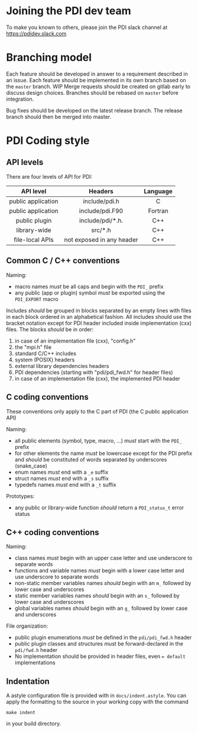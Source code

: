 # Joining the PDI dev team

To make you known to others, please join the PDI slack channel at 
https://pdidev.slack.com

# Branching model

Each feature should be developed in answer to a requirement described in an
issue. Each feature should be implemented in its own branch based on the
`master` branch. WIP Merge requests should be created on gitlab early to discuss
design choices. Branches should be rebased on `master` before integration.

Bug fixes should be developed on the latest release branch. The release branch
should then be merged into master.

# PDI Coding style

## API levels

There are four levels of API for PDI:

| **API level**       | **Headers**               | **Language** |
|:-------------------:|:-------------------------:|:------------:|
|  public application | include/pdi.h             | C            |
|  public application | include/pdi.F90           | Fortran      |
|  public plugin      | include/pdi/*.h.          | C++          |
|  library-wide       | src/*.h                   | C++          |
|  file-local APIs    | not exposed in any header | C++          |

## Common C / C++ conventions

Naming:
* macro names *must* be all caps and begin with the `PDI_` prefix
* any public (app or plugin) symbol *must* be exported using the `PDI_EXPORT`
  macro

Includes *should* be grouped in blocks separated by an empty lines with files in
each block ordered in an alphabetical fashion.
All includes should use the bracket notation except for PDI header included
inside implementation (cxx) files.
The blocks *should* be in order:
1. in case of an implementation file (cxx), "config.h"
2. the "mpi.h" file
3. standard C/C++ includes
4. system (POSIX) headers
5. external library dependencies headers
6. PDI dependencies (starting with "pdi/pdi_fwd.h" for header files)
7. in case of an implementation file (cxx), the implemented PDI header

## C coding conventions

These conventions only apply to the C part of PDI (the C public application API)

Naming:
* all public elements (symbol, type, macro, ...) *must* start with the `PDI_`
  prefix
* for other elements the name *must* be lowercase except for the PDI prefix
  and *should* be constituted of words separated by underscores (snake_case)
* enum names *must* end with a `_e` suffix
* struct names *must* end with a `_s` suffix
* typedefs names  *must* end with a `_t` suffix

Prototypes:
* any public or library-wide function *should* return a `PDI_status_t` error
  status

## C++ coding conventions

Naming:
* class names *must* begin with an upper case letter and use underscore to
  separate words
* functions and variable names *must* begin with a lower case letter and use
  underscore to separate words
* non-static member variables names *should* begin with an `m_` followed by
  lower case and underscores
* static member variables names *should* begin with an `s_` followed by lower
  case and underscores
* global variables names *should* begin with an `g_` followed by lower case and
  underscores

File organization:
* public plugin enumerations *must* be defined in the `pdi/pdi_fwd.h` header
* public plugin classes and structures *must* be forward-declared in the
  `pdi/fwd.h` header
* No implementation should be provided in header files, even `= default`
  implementations

## Indentation

A astyle configuration file is provided with in `docs/indent.astyle`.
You can apply the formatting to the source in your working copy with the command
```
make indent
```
in your build directory.
